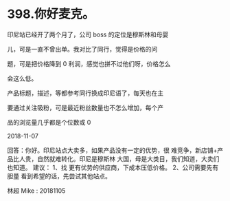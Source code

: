 # 398.你好麦克。

印尼站已经开了两个月了，公司 boss 的定位是穆斯林和母婴

儿，可是一直不曾出单。我对比了同行，觉得是价格的问

题，可是把价格降到 0 利润，感觉也拼不过他们呀，价格怎么

会这么低。

产品标题，描述，等都参考同行换成印尼语了，每天也在主

要通过关注吸粉，可是最近粉丝数量也不怎么增加，每个产

品的浏览量几乎都是个位数或 0

2018-11-07

回答：你好。印尼站点大卖多，如果产品没有一定的优势，很 难竞争，新店铺+产品比人贵，自然就难转化。印尼是穆斯林 大国，母是大类目，我们知道，大卖们也知道。 建议： 1、找 更有优势的供应商，下成本压低价格。 2、公司需要先有胆量 看到希望的话，先尝试其他站点。

林超 Mike : 20181105
